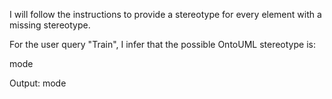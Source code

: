 I will follow the instructions to provide a stereotype for every element with a missing stereotype.

For the user query "Train", I infer that the possible OntoUML stereotype is:

mode

Output: mode